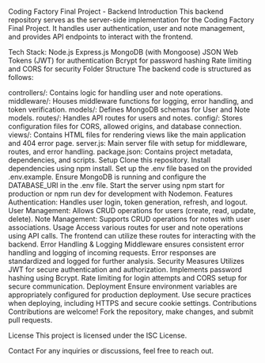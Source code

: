 Coding Factory Final Project - Backend
Introduction
This backend repository serves as the server-side implementation for the Coding Factory Final Project. It handles user authentication, user and note management, and provides API endpoints to interact with the frontend.

Tech Stack:
Node.js
Express.js
MongoDB (with Mongoose)
JSON Web Tokens (JWT) for authentication
Bcrypt for password hashing
Rate limiting and CORS for security
Folder Structure
The backend code is structured as follows:

controllers/: Contains logic for handling user and note operations.
middleware/: Houses middleware functions for logging, error handling, and token verification.
models/: Defines MongoDB schemas for User and Note models.
routes/: Handles API routes for users and notes.
config/: Stores configuration files for CORS, allowed origins, and database connection.
views/: Contains HTML files for rendering views like the main application and 404 error page.
server.js: Main server file with setup for middleware, routes, and error handling.
package.json: Contains project metadata, dependencies, and scripts.
Setup
Clone this repository.
Install dependencies using npm install.
Set up the .env file based on the provided .env.example.
Ensure MongoDB is running and configure the DATABASE_URI in the .env file.
Start the server using npm start for production or npm run dev for development with Nodemon.
Features
Authentication: Handles user login, token generation, refresh, and logout.
User Management: Allows CRUD operations for users (create, read, update, delete).
Note Management: Supports CRUD operations for notes with user associations.
Usage
Access various routes for user and note operations using API calls.
The frontend can utilize these routes for interacting with the backend.
Error Handling & Logging
Middleware ensures consistent error handling and logging of incoming requests.
Error responses are standardized and logged for further analysis.
Security Measures
Utilizes JWT for secure authentication and authorization.
Implements password hashing using Bcrypt.
Rate limiting for login attempts and CORS setup for secure communication.
Deployment
Ensure environment variables are appropriately configured for production deployment.
Use secure practices when deploying, including HTTPS and secure cookie settings.
Contributions
Contributions are welcome! Fork the repository, make changes, and submit pull requests.

License
This project is licensed under the ISC License.

Contact
For any inquiries or discussions, feel free to reach out.

